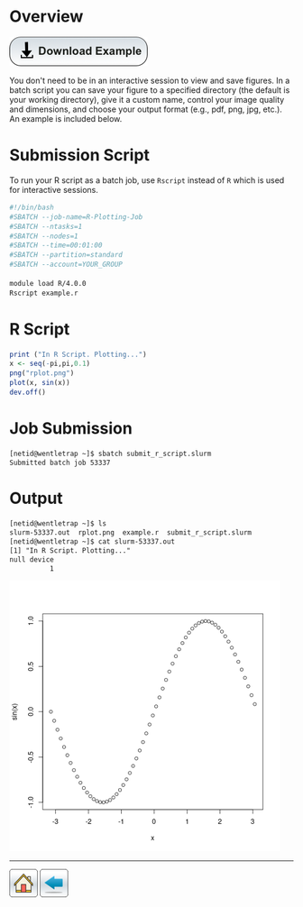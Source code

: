 # Overview

[![](/Images/Download-Button.png)](r-plotting.tar.gz)

You don't need to be in an interactive session to view and save figures. In a batch script you can save your figure to a specified directory (the default is your working directory), give it a custom name, control your image quality and dimensions, and choose your output format (e.g., pdf, png, jpg, etc.). An example is included below.

# Submission Script

To run your R script as a batch job, use ```Rscript``` instead of ```R``` which is used for interactive sessions. 
```bash
#!/bin/bash
#SBATCH --job-name=R-Plotting-Job
#SBATCH --ntasks=1
#SBATCH --nodes=1 
#SBATCH --time=00:01:00   
#SBATCH --partition=standard
#SBATCH --account=YOUR_GROUP

module load R/4.0.0
Rscript example.r
```

# R Script
```R
print ("In R Script. Plotting...")
x <- seq(-pi,pi,0.1)
png("rplot.png") 
plot(x, sin(x))
dev.off()
```

# Job Submission
```console
[netid@wentletrap ~]$ sbatch submit_r_script.slurm 
Submitted batch job 53337
```
# Output
```console
[netid@wentletrap ~]$ ls
slurm-53337.out  rplot.png  example.r  submit_r_script.slurm
[netid@wentletrap ~]$ cat slurm-53337.out 
[1] "In R Script. Plotting..."
null device 
          1 
```
![](/R-Examples/Plotting-In-R/rplot.png)

*****
[![](/Images/home.png)](https://ua-researchcomputing-hpc.github.io/) 
[![](/Images/back.png)](../)
